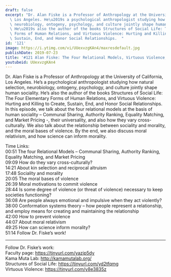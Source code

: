 ```yaml
---
draft: false
excerpt: "Dr. Alan Fiske is a Professor of Anthropology at the University of California,\
  \ Los Angeles. He\u2019s a psychological anthropologist studying how natural selection,\
  \ neurobiology, ontogeny, psychology, and culture jointly shape human sociality.\
  \ He\u2019s also the author of the books Structures of Social Life: The Four Elementary\
  \ Forms of Human Relations, and Virtuous Violence: Hurting and Killing to Create,\
  \ Sustain, End, and Honor Social Relationships.  "
id: '121'
image: https://i.ytimg.com/vi/UUexvzgKAn4/maxresdefault.jpg
publishDate: 2019-07-23
title: '#121 Alan Fiske: The Four Relational Models, Virtuous Violence, and Morality'
youtubeid: UUexvzgKAn4
---
```

Dr. Alan Fiske is a Professor of Anthropology at the University of California, Los Angeles. He’s a psychological anthropologist studying how natural selection, neurobiology, ontogeny, psychology, and culture jointly shape human sociality. He’s also the author of the books Structures of Social Life: The Four Elementary Forms of Human Relations, and Virtuous Violence: Hurting and Killing to Create, Sustain, End, and Honor Social Relationships.  
In this episode, we talk about the four relational models at the basis of human sociality – Communal Sharing, Authority Ranking, Equality Matching, and Market Pricing -, their universality, and also how they vary cross-culturally. We also talk about the relationship between sociality and morality, and the moral bases of violence. By the end, we also discuss moral relativism, and how science can inform morality.

Time Links:  
00:51  The four Relational Models – Communal Sharing, Authority Ranking, Equality Matching, and Market Pricing  
09:09  How do they vary cross-culturally?                      
14:21  About kin selection and reciprocal altruism                    
17:48  Sociality and morality               
20:05  The moral bases of violence             
26:39  Moral motivations to commit violence        
28:44  Is some degree of violence (or threat of violence) necessary to keep societies functioning?  
36:08  Are people always emotional and impulsive when they act violently?        
38:00  Conformation systems theory – how people represent a relationship, and employ means for creating and maintaining the relationship      
42:00  How to prevent violence   
44:07  About moral relativism  
49:25  How can science inform morality?  
51:14  Follow Dr. Fiske’s work!    

---

Follow Dr. Fiske’s work:  
Faculty page: https://tinyurl.com/yazjp5dy  
Kama Muta Lab: http://kamamutalab.org/  
Structures of Social Life: https://tinyurl.com/yd2tfqmg  
Virtuous Violence: https://tinyurl.com/y8e3835z
